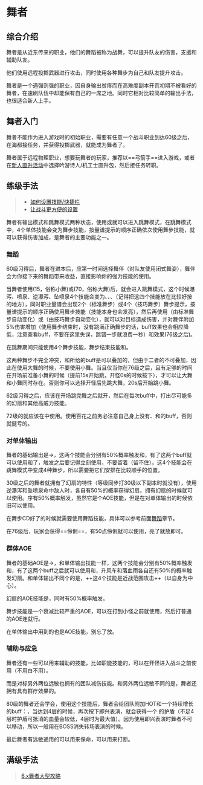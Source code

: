 # 舞者
<FloatTOC />

## 综合介绍

舞者是从近东传来的职业，他们的舞蹈被称为战舞，可以提升队友的伤害，支援和辅助队友。

他们使用远程投掷武器进行攻击，同时使用各种舞步为自己和队友提升攻击。

舞者是一个遇强则强的职业，因自身输出贫瘠而在高难度副本开荒初期不被看好的舞者，在速刷队伍中却能保有自己的一席之地。同时它相对比较简单的输出手法，也很适合新人上手。

## 舞者入门

舞者不能作为进入游戏时的初始职业，需要有任意一个战斗职业到达60级之后，在海都接任务<quest name="舞者降临" />，并获得投掷武器，就能成为舞者了。

舞者属于远程物理职业，想要玩舞者的玩家，推荐以==弓箭手==进入游戏，或者在[新人直升活动](/before/pay.md#萌新招待领多重福利)中选择吟游诗人/机工士直升包，然后接任务<quest name="舞者降临" />转职。

## 练级手法

> * [如何设置技能/快捷栏](/ui/hotbar.md)
> * [让战斗更方便的设置](/ui/battle.md)

舞者有输出模式和跳舞模式两种状态，使用<Action name="标准舞步" />或<Action name="技巧舞步" />就可以进入跳舞模式，在跳舞模式中，4个单体技能会变为舞步技能，按量谱提示的顺序正确依次使用舞步技能，就可以获得伤害加成，是舞者的主要功能之一。

### 舞蹈

60级习得<Action name="闭式舞姿" />后，舞者在进本后，应第一时间选择舞伴（对队友使用闭式舞姿），舞伴会为你接下来的舞蹈带来收益，直接影响你的强力技能<Action name="剑舞" />的使用。

当舞者使用<Action name="标准舞步" />(15，俗称小舞)或<Action name="技巧舞步" />(70，俗称大舞)后，就会进入跳舞模式，这个时候瀑泻、喷泉、逆瀑泻、坠喷泉4个技能会变为<Action name="蔷薇曲脚步" />、<Action name="小鸟交叠跳" />、<Action name="绿叶小踢腿" />、<Action name="金冠趾尖转" />（记得把这四个技能放在比较好按的地方），同时职业量谱会出现2个（标准舞步）或4个（技巧舞步）舞步提示，按量谱提示的顺序正确使用舞步技能（技能本身也会发亮），然后再使用<Action name="标准舞步结束" />（由标准舞步自动变化）或<Action name="技巧舞步结束" />（由技巧舞步自动变化），就可以对目标造成伤害，并对舞伴附加5%伤害增加（使用舞步结束时，没有跳满正确舞步的话，buff效果也会相应降低，注意查看buff，不要在这里失误，跳错一步就浪费一秒）和<Status :id="1847" name="伶俐" />效果(76级之后)。

在跳舞期间只能使用4个舞步技能，舞步结束技能和<Action name="前冲步" />。

这两种舞步不完全冲突，<Action name="标准舞步结束" />和<Action name="技巧舞步结束" />所给的<Status :id="1821" name="舞步" /><Status :id="1822" name="结束" />buff是可以叠加的，但由于二者的<Status :id="1847" name="伶俐" />不可叠加，因此在使用大舞的时候，不要使用小舞。当且仅当你在76级之后，且有足够的时间在开场前准备小舞的时候（提前15s开始跳，开怪0s的时候按下<Action name="标准舞步结束" />），才可以让大舞和小舞同时存在。否则你可以选择开怪后先跳大舞，20s后<Status :id="1822" name="技巧舞步结束" />开始跳小舞。

62级习得<Action name="进攻之探戈" />之后，应该在开场跳完舞之后就开，然后在每次<Status :id="1825" name="探戈" />buff中，打出尽可能多的幻扇和其他高威力技能。

72级的<Action name="百花争艳" />就应该在<Status :id="1825" name="探戈" />中使用。使用百花之前务必注意自己身上没有<Status :id="2693" name="对称投掷" />、<Status :id="2694" name="非对称投掷" />和<Status :id="1820" name="扇舞·急预备" />的buff，否则就挺亏的。

### 对单体输出

舞者的基础输出是<Action name="瀑泻" />→<Action name="喷泉" />，这两个技能会分别有50%概率触发<Status :id="2693" name="对称投掷" />和<Status :id="2694" name="非对称投掷" />，有了这两个buff就可以使用<Action name="逆瀑泻" />和<Action name="坠喷泉" />了，触发之后要记得立刻使用，不要留着（留不住）。这4个技能会在跳舞模式中变成4种舞步，所以需要把它们安排在比较顺手的位置。

30级之后的舞者就拥有了幻扇的特性（等级同步打30级以下副本时就没有），使用逆瀑泻和坠喷泉命中敌人时，各自有50%的概率获得幻扇，拥有幻扇的时候就可以使用<Action name="扇舞·序" />。序有50%概率触发<Action name="扇舞·急" />，虽然它是个AOE技能，但是在对单体输出的时候依旧可以使用。

在舞步CD好了的时候就需要使用舞蹈技能，具体可以参考前面[舞蹈](#舞蹈)章节。

在76级后，玩家会获得==伶俐==，有50点伶俐就可以使用<Action name="剑舞" />，亮了就放即可。

### 群体AOE

舞者的基础AOE是<Action name="风车" />→<Action name="落刃雨" />，和单体输出技能一样，这两个技能会分别有50%概率触发<Status :id="2693" name="对称投掷" />和<Status :id="2694" name="非对称投掷" />，有了这两个buff之后就可以使用<Action name="升风车" />和<Action name="落血雨" />，升风车和落血雨各自还有50%的概率触发幻扇。和单体输出不同个的是，++这4个技能是近战范围攻击++（以自身为中心）。

幻扇的AOE技能是<Action name="扇舞·破" />，同时有50%概率触发<Action name="扇舞·急" />。

舞步技能是一个衰减比较严重的AOE，可以在打到小怪之前就使用<Action name="标准舞步" />，然后打普通的AOE连就行。

在单体输出中用到的<Action name="剑舞" />也是AOE技能，别忘了放。

### 辅助与应急

舞者还有一些可以用来辅助的技能，比如职能技能的<Action name="速行" />，可以在开怪进入战斗之前使用（不用白不用）。

而<Action name="防守之桑巴" />是对标另外两位远敏也拥有的团队减伤技能。和另外两位远敏不同的是，舞者还拥有具有群疗效果的<Action name="治疗之华尔兹" />。

80级的舞者还会学会<Action name="即兴表演" />，使用这个技能后，舞者会给团队附加HOT和一个持续增长的buff：<Status :id="2696" name="舞动的热情" />，当<Status :id="2696" name="舞动的热情" :stack="3" />达到4层的时候，再次按下即兴表演，就会获得一个<Status :id="2697" name="即兴表演结束" />	的护盾（不足4层时护盾可抵消的血量会较低，4层时为最大值）。因为使用即兴表演时舞者不可以移动，所以一般用在BOSS消失转场表演的时候。

最后舞者有远敏通用的<Action name="内丹" />可以用来保命，<Action name="伤头" />可以用来打断。

## 满级手法

> [6.x舞者大型攻略](https://shimo.im/docs/B1Aw140omGFpVZqm/read)